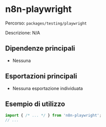 # n8n-playwright

Percorso: `packages/testing/playwright`

Descrizione: N/A

## Dipendenze principali
- Nessuna

## Esportazioni principali
- Nessuna esportazione individuata

## Esempio di utilizzo

```js
import { /* ... */ } from 'n8n-playwright';
// ...
```
